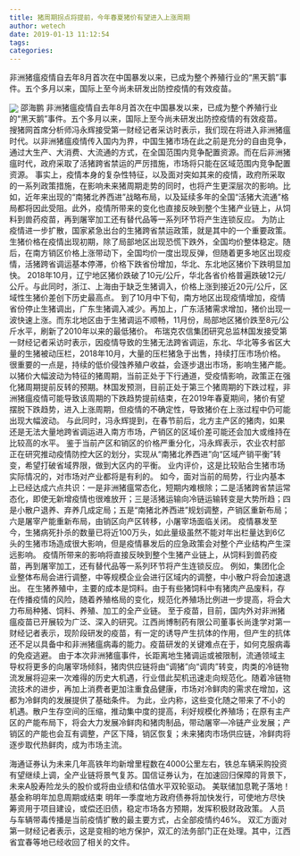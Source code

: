 ```yaml
---
title: 猪周期拐点将提前，今年春夏猪价有望进入上涨周期
author: wetech
date: 2019-01-13 11:12:54
tags: 
categories: 
---
```

非洲猪瘟疫情自去年8月首次在中国暴发以来，已成为整个养殖行业的“黑天鹅”事件。五个多月以来，国际上至今尚未研发出防控疫情的有效疫苗。
<!-- more -->
<img align="center" border="0" src="https://imgcdn.yicai.com/uppics/images/2019/01/962b08890736a08a208e23fa5db84e8b.jpg" />
邵海鹏
非洲猪瘟疫情自去年8月首次在中国暴发以来，已成为整个养殖行业的“黑天鹅”事件。五个多月以来，国际上至今尚未研发出防控疫情的有效疫苗。
搜猪网首席分析师冯永辉接受第一财经记者采访时表示，我们现在将进入非洲猪瘟时代。以非洲猪瘟疫情传入国内为界，中国生猪市场在此之前是充分的自由竞争，通过大生产、大消费、大流通的方式，在全国范围内竞争配置资源。而在后非洲猪瘟时代，政府采取了活猪跨省禁运的严厉措施，市场将只能在区域范围内竞争配置资源。
事实上，疫情本身的复杂性特征，以及面对突如其来的疫情，政府所采取的一系列政策措施，在影响未来猪周期走势的同时，也将产生更深层次的影响。比如，近年来出现的“南猪北养西进”战略布局，以及延续多年的全国“活猪大流通”格局都将因此受阻。此外，疫情所带来的变化也直接反映到整个生猪产业链上，从饲料到兽药疫苗，再到屠宰加工还有替代品等一系列环节将产生连锁反应。
为防止疫情进一步扩散，国家紧急出台的生猪跨省禁运政策，就是其中的一个重要政策。
生猪价格在疫情出现初期，除了局部地区出现恐慌下跌外，全国均价整体稳定。随后，在南方销区价格上涨带动下，全国均价一度出现反弹，但随着更多地区出现疫情，活猪跨省调运基本停滞，价格下跌省份增加，华北、东北地区猪价下跌明显加快。
2018年10月，辽宁地区猪价跌破了10元/公斤，华北各省价格普遍跌破12元/公斤。与此同时，浙江、上海由于缺乏生猪调入，价格上涨到接近20元/公斤，区域性生猪价差创下历史最高点。
到了10月中下旬，南方地区出现疫情增加，疫情省份停止生猪调出，广东生猪调入减少。再加上，广东活猪需求增加，猪价出现一波快速上涨。而东北地区由于生猪调运不顺畅，11月份，局部地区猪价跌至8元/公斤水平，刷新了2010年以来的最低猪价。
布瑞克农信集团研究总监林国发接受第一财经记者采访时表示，因疫情导致的生猪无法跨省调运，东北、华北等多省区大量的生猪被动压栏，2018年10月，大量的压栏猪急于出售，持续打压市场价格。很重要的一点是，持续的低价侵蚀养殖户收益，会逐步退出市场，影响生猪产能。
以猪价大幅波动为特征的猪周期，当前正处于下行通道，受疫情影响，政策正在强化猪周期提前反转的预期。林国发预测，目前正处于第三个猪周期的下跌过程，非洲猪瘟疫情可能导致该周期的下跌趋势提前结束，在2019年春夏期间，猪价有望摆脱下跌趋势，进入上涨周期，但疫情的不确定性，导致猪价在上涨过程中仍可能出现大幅波动。
与此同时，冯永辉提到，在春节前后，北方主产区的猪肉，如果还是无法大量地跨省调运进入南方市场，产销区的区域价差可能还会加大或维持在比较高的水平。
鉴于当前产区和销区的价格严重分化，冯永辉表示，农业农村部正在研究推动疫情防控大区的划分，实现从“南猪北养西进”向“区域产销平衡”转变，希望打破省域界限，做到大区内的平衡。
业内评价，这是比较贴合生猪市场实际情况的，对市场对产业都将是有利的。
如今，面对当前的局势，行业内基本上已经达成六点共识：一是非洲猪瘟常态化，短期内难根除；二是活猪跨省禁运常态化，即使无新增疫情也很难放开；三是活猪运输向冷链运输转变是大势所趋；四是小散户退养、弃养几成定局；五是“南猪北养西进”规划调整，产销区重新布局；六是屠宰产能重新布局，由销区向产区转移，小屠宰场面临关闭。
疫情暴发至今，生猪病死扑杀的数量已将近100万头，如此量级虽然不能对年出栏量达到6亿头的生猪市场造成很大影响，但是疫情暴发后的应急政策会对整个产业结构产生深远影响。
疫情所带来的影响将直接反映到整个生猪产业链上，从饲料到兽药疫苗，再到屠宰加工，还有替代品等一系列环节将产生连锁反应。
例如，集团化企业整体布局会进行调整，中等规模企业会进行区域内的调整，中小散户将会加速退出。
在生猪养殖中，主要的成本是饲料。由于有些猪饲料中有猪肉产品废料，存在传播疫情的风险，随着养殖格局的变化，规范化养殖场比例进一步提高，将会大力布局种猪、饲料、养殖、加工的全产业链。
至于疫苗，目前，国内外对非洲猪瘟疫苗已开展较为广泛、深入的研究。江西尚博制药有限公司董事长尚逢学对第一财经记者表示，现阶段研发的疫苗，有一定的诱导产生抗体的作用，但产生的抗体还不足以具备中和非洲猪瘟病毒的能力。疫苗研发的关键难点在于，如何克服病毒的免疫逃避。
由于本次非洲猪瘟事件，长距离地生猪调运或被限制，流通领域主导权将更多的向屠宰场倾斜，猪肉供应链将由“调猪”向“调肉”转变，肉类的冷链物流发展将迎来一次难得的历史大机遇，行业借此契机迅速走向规范化。随着冷链物流技术的进步，再加上消费者更加注重食品健康，市场对冷鲜肉的需求在增加，这都为冷鲜肉的发展提供了基础条件。
为此，业内称，这些变化随之带来了不小的机遇。散户生存空间的压缩，推动集中度的提高，利好规模化养殖场；在原有主产区的产能布局下，将会大力发展冷鲜肉和猪肉制品，带动屠宰—冷链产业发展；产销区的产能也会互有调整，产区下降，销区恢复；未来猪肉市场供应链，冷鲜肉将逐步取代热鲜肉，成为市场主流。
 
 
海通证券认为未来几年高铁年均新增里程数在4000公里左右，铁总车辆采购投资有望继续上调，全产业链将景气复苏。国信证券认为，在加速回归保障的背景下，未来A股寿险龙头的股价或将由业绩和估值水平双轮驱动。
美联储加息靴子落地！基金称明年加息周期或结束
明年一季度地方政府债券将加快发行，可使地方尽快筹资用于项目建设，或偿还旧债，稳定市场各方预期，发挥积极财政政策。
人员与车辆带毒传播是当前疫情扩散的最主要方式，占全部疫情约46%。
双汇方面对第一财经记者表示，这是变相的地方保护，双汇的法务部门正在处理。其中，江西省宜春等地已经收回了相关的文件。
